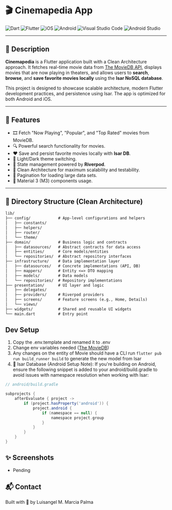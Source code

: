 # 🎬 Cinemapedia App

![Dart](https://img.shields.io/badge/dart-%230175C2.svg?style=for-the-badge&logo=dart&logoColor=white)
![Flutter](https://img.shields.io/badge/Flutter-%2302569B.svg?style=for-the-badge&logo=Flutter&logoColor=white)
![iOS](https://img.shields.io/badge/iOS-000000?style=for-the-badge&logo=ios&logoColor=white)
![Android](https://img.shields.io/badge/Android-3DDC84?style=for-the-badge&logo=android&logoColor=white)
![Visual Studio Code](https://img.shields.io/badge/Visual%20Studio%20Code-0078d7.svg?style=for-the-badge&logo=visual-studio-code&logoColor=white)
![Android Studio](https://img.shields.io/badge/android%20studio-346ac1?style=for-the-badge&logo=android%20studio&logoColor=white)

---

## 🧾 Description

**Cinemapedia** is a Flutter application built with a Clean Architecture approach. It fetches real-time movie data from [The MovieDB API](https://www.themoviedb.org/), displays movies that are now playing in theaters, and allows users to **search**, **browse**, and **save favorite movies locally** using the **Isar NoSQL database**.

This project is designed to showcase scalable architecture, modern Flutter development practices, and persistence using Isar. The app is optimized for both Android and iOS.

---

## 🚀 Features

- 🎞️ Fetch "Now Playing", "Popular", and "Top Rated" movies from MovieDB.
- 🔍 Powerful search functionality for movies.
- ❤️ Save and persist favorite movies locally with **Isar DB**.
- 🌙 Light/Dark theme switching.
- 🧠 State management powered by **Riverpod**.
- 📐 Clean Architecture for maximum scalability and testability.
- 🔁 Pagination for loading large data sets.
- 🎨 Material 3 (M3) components usage.

---

## 🧱 Directory Structure (Clean Architecture)

```txt
lib/
├── config/            # App-level configurations and helpers
│   ├── constants/
│   ├── helpers/
│   ├── router/
│   └── theme/
├── domain/            # Business logic and contracts
│   ├── datasources/   # Abstract contracts for data access
│   ├── entities/      # Core models/entities
│   └── repositories/  # Abstract repository interfaces
├── infrastructure/    # Data implementation layer
│   ├── datasources/   # Concrete implementations (API, DB)
│   ├── mappers/       # Entity <=> DTO mapping
│   ├── models/        # Data models
│   └── repositories/  # Repository implementations
├── presentation/      # UI layer and logic
│   ├── delegates/
│   ├── providers/     # Riverpod providers
│   ├── screens/       # Feature screens (e.g., Home, Details)
│   └── views/
├── widgets/           # Shared and reusable UI widgets
└── main.dart          # Entry point
```

## Dev Setup

1. Copy the .env.template and renamed it to .env
2. Change env variables needed ([The MovieDB](https://www.themoviedb.org/))
3. Any changes on the entity of Movie should have a CLI run `flutter pub run build_runner build` to generate the new model from Isar
4. 🧩 Isar Database (Android Setup Note):
   If you're building on Android, ensure the following snippet is added to your android/build.gradle to avoid issues with namespace resolution when working with Isar:

```gradle
// android/build.gradle

subprojects {
    afterEvaluate { project ->
        if (project.hasProperty('android')) {
            project.android {
                if (namespace == null) {
                    namespace project.group
                }
            }
        }
    }
}
```

## ✨ Screenshots

- Pending

## 📬 Contact

Built with 💙 by Luisangel M. Marcia Palma
